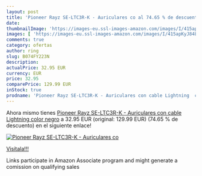 ```yaml
---
layout: post
title: 'Pioneer Rayz SE-LTC3R-K - Auriculares co al 74.65 % de descuento'
date: 
thumbnailImage: 'https://images-eu.ssl-images-amazon.com/images/I/415apKyJ84L._SL200_.jpg'
images: [ 'https://images-eu.ssl-images-amazon.com/images/I/415apKyJ84L._SL200_.jpg' ]
comments: true
category: ofertas
author: ring
slug: B074FY223N
description:
actualPrice: 32.95 EUR
currency: EUR
price: 32.95
comparePrice: 129.99 EUR
inStock: true
prodname: 'Pioneer Rayz SE-LTC3R-K - Auriculares con cable Lightning  color negro'
---
```


Ahora mismo tienes [Pioneer Rayz SE-LTC3R-K - Auriculares con cable Lightning  color negro](https://www.amazon.es/dp/B074FY223N/?tag=tolees-21) a 32.95 EUR (original: 129.99 EUR) (74.65 %  de descuento) en el siguiente enlace!

[![Pioneer Rayz SE-LTC3R-K - Auriculares co](https://images-eu.ssl-images-amazon.com/images/I/415apKyJ84L._SL200_.jpg)](https://www.amazon.es/dp/B074FY223N/?tag=tolees-21)

[Visítala!!!](https://www.amazon.es/dp/B074FY223N/?tag=tolees-21)

Links participate in Amazon Associate program and might generate a comission on qualifying sales
